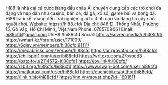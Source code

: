 [HI88](https://hi88.cfd/) là nhà cái cá cược hàng đầu châu Á, chuyên cung cấp các trò chơi đa dạng và hấp dẫn như casino, bắn cá, đá gà, xổ số, game bài và bóng đá. Hi88 cam kết mang đến trải nghiệm giải trí đỉnh cao và đáng tin cậy cho người chơi.
Website: https://hi88.cfd/
Địa chỉ: 848 Đ. Thống Nhất, Phường 15, Gò Vấp, Hồ Chí Minh, Việt Nam
Phone: 0785709061
Email: hi88cfd@gmail.com
#hi88  #hi88cfd
Social:
https://sovren.media/u/hi88cfd/
https://wmart.kz/forum/user/171009/
https://6giay.vn/members/hi88cfd.81111/
https://mecabricks.com/en/user/hi88cfd
https://ar.gravatar.com/hi88cfd1
https://chillspot1.com/user/hi88cfd
https://writexo.com/27ovped3
https://bato.to/u/2114572-hi88cfd1
https://joy.link/hi88cfd/
https://zb3.org/hi88cfd/hi88cfd
https://www.swap-bot.com/user:hi88cfd
https://matkafasi.com/user/hi88cfd
https://cuchichi.es/author/hi88cfd/
https://linkin.bio/hi88cfd/
https://inn.vn/raovat.php?id=1601611
